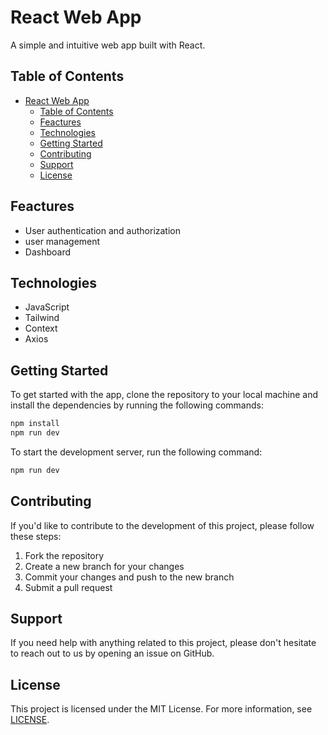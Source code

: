 # React Web App

A simple and intuitive web app built with React.

## Table of Contents

- [React Web App](#react-web-app)
  - [Table of Contents](#table-of-contents)
  - [Feactures](#feactures)
  - [Technologies](#technologies)
  - [Getting Started](#getting-started)
  - [Contributing](#contributing)
  - [Support](#support)
  - [License](#license)

## Feactures
- User authentication and authorization
- user management
- Dashboard

## Technologies
- JavaScript
- Tailwind
- Context
- Axios

## Getting Started

To get started with the app, clone the repository to your local machine and install the dependencies by running the following commands:

```bash
npm install
npm run dev
```

To start the development server, run the following command:

```bash
npm run dev
```

## Contributing

If you'd like to contribute to the development of this project, please follow these steps:

1. Fork the repository
2. Create a new branch for your changes
3. Commit your changes and push to the new branch
4. Submit a pull request

## Support

If you need help with anything related to this project, please don't hesitate to reach out to us by opening an issue on GitHub.

## License

This project is licensed under the MIT License. For more information, see [LICENSE](LICENSE).